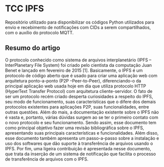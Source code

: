 # TCC IPFS
Repositório utilizado para disponibilizar os códigos Python utilizados para envio e recebimento de notificações com CIDs a serem compartilhados, com o auxílio do protocolo MQTT.

## Resumo do artigo
O protocolo conhecido como sistema de arquivos interplanetário (IPFS – InterPlanetary File System) foi criado pelo cientista da computação Juan Benet e lançado em fevereiro de 2015 [1]. Basicamente, o IPFS é um protocolo de código aberto que é usado para criar uma aplicação web com arquitetura ponto-a-ponto (P2P –Peer-to-Peer), diferenciando-o da principal aplicação web usada hoje em dia que utiliza protocolo HTTP (HyperText Transfer Protocol) com arquitetura cliente-servidor. O fato de ser um protocolo recém criado desperta curiosidades a respeito do IPFS, seu modo de funcionamento, suas características que o difere dos demais protocolos existentes para aplicações P2P, suas funcionalidades, entre outras questões. Além do mais, a documentação existente sobre o IPFS não é vasta e, portanto, várias dúvidas surgem ao se ter o primeiro contato com o novo protocolo e seu funcionamento. Sendo assim, esse documento tem como principal objetivo fazer uma revisão bibliográfica sobre o IPFS, apresentando suas principais características e funcionalidades. Além disso, esse documento também apresenta um passo-a-passo sobre a instalação e uso dos softwares que dão suporte à transferência de arquivos usando o IPFS. Por fim, uma ligeira contribuição é apresentada nesse documento, que trata da inserção de um sistema de notificação que facilita o processo de transferência de arquivos com o IPFS.
